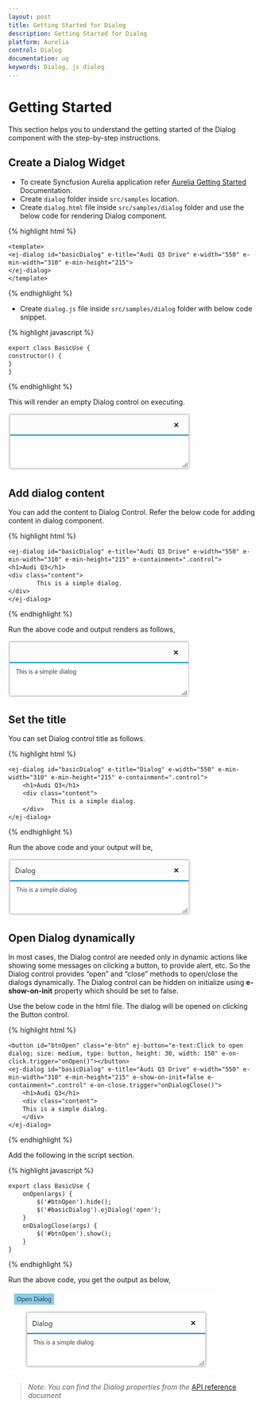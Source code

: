 ```yaml
---
layout: post
title: Getting Started for Dialog
description: Getting Started for Dialog
platform: Aurelia
control: Dialog
documentation: ug
keywords: Dialog, js dialog
---
```


# Getting Started

This section helps you to understand the getting started of the Dialog component with the step-by-step instructions.

## Create a Dialog Widget

*	To create Syncfusion Aurelia application refer [Aurelia Getting Started](https://help.syncfusion.com/aurelia/overview#getting-started) Documentation.
*	Create `dialog` folder inside `src/samples` location.
* Create `dialog.html` file inside `src/samples/dialog` folder and use the below code for rendering Dialog component.

{% highlight html %}

    <template>
    <ej-dialog id="basicDialog" e-title="Audi Q3 Drive" e-width="550" e-min-width="310" e-min-height="215">
    </ej-dialog>
    </template>


{% endhighlight %}
 

* Create `dialog.js` file inside `src/samples/dialog` folder with below code snippet.

{% highlight javascript %}

    export class BasicUse {
    constructor() {    
    }
    }

{% endhighlight %}

This will render an empty Dialog control on executing.

![](Getting_Started_images/getting-started-img1.png)

## Add dialog content

You can add the content to Dialog Control. Refer the below code for adding content in dialog component. 

{% highlight html %}

    <ej-dialog id="basicDialog" e-title="Audi Q3 Drive" e-width="550" e-min-width="310" e-min-height="215" e-containment=".control">
    <h1>Audi Q3</h1>
    <div class="content">
            This is a simple dialog.
    </div>
    </ej-dialog>

{% endhighlight %}

Run the above code and output renders as follows,

![](Getting_Started_images/getting-started-img2.png)

## Set the title

You can set Dialog control title as follows.

{% highlight html %}

    <ej-dialog id="basicDialog" e-title="Dialog" e-width="550" e-min-width="310" e-min-height="215" e-containment=".control">
        <h1>Audi Q3</h1>
        <div class="content">
                This is a simple dialog.
        </div>
    </ej-dialog>


{% endhighlight %}

Run the above code and your output will be,

![](Getting_Started_images/getting-started-img3.png)

## Open Dialog dynamically

In most cases, the Dialog control are needed only in dynamic actions like showing some messages on clicking a button, to provide alert, etc. So the Dialog control provides “open” and “close” methods to open/close the dialogs dynamically.
The Dialog control can be hidden on initialize using **e-show-on-init** property which should be set to false. 

Use the below code in the html file. The dialog will be opened on clicking the Button control.

{% highlight html %}

    <button id="btnOpen" class="e-btn" ej-button="e-text:Click to open dialog; size: medium, type: button, height: 30, width: 150" e-on-click.trigger="onOpen()"></button>
    <ej-dialog id="basicDialog" e-title="Audi Q3 Drive" e-width="550" e-min-width="310" e-min-height="215" e-show-on-init=false e-containment=".control" e-on-close.trigger="onDialogClose()">
        <h1>Audi Q3</h1>
        <div class="content">
        This is a simple dialog.
        </div>
    </ej-dialog>


{% endhighlight %}

Add the following in the script section.

{% highlight javascript %}

    export class BasicUse {
        onOpen(args) {
            $('#btnOpen').hide();
            $('#basicDialog').ejDialog('open');
        }
        onDialogClose(args) {
            $('#btnOpen').show();
        }
    }

{% endhighlight %}

Run the above code, you get the output as below,

![](Getting_Started_images/getting-started-img4.png)

> _Note:_ _You can find the Dialog properties from the_ [API reference](https://help.syncfusion.com/api/js/ejdialog) _document_
